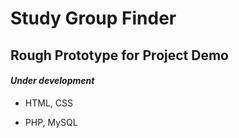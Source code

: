 # Study Group Finder
## Rough Prototype for Project Demo

 #### *Under development*

* HTML, CSS

 * PHP, MySQL
